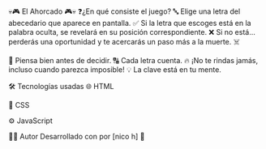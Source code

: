 💀🎮 El Ahorcado 🎮💀
❓¿En qué consiste el juego?
🔤 Elige una letra del abecedario que aparece en pantalla.
✅ Si la letra que escoges está en la palabra oculta, se revelará en su posición correspondiente.
❌ Si no está... perderás una oportunidad y te acercarás un paso más a la muerte. ☠️

🧠 Piensa bien antes de decidir.
🔠 Cada letra cuenta.
🔥 ¡No te rindas jamás, incluso cuando parezca imposible!
💡 La clave está en tu mente.

🛠️ Tecnologías usadas
🌐 HTML

🎨 CSS

⚙️ JavaScript

👨‍💻 Autor
Desarrollado con por [nico h] 🚀

